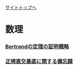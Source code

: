 [サイトトップへ](https://philosopherwaterhead.github.io/comphand/)

# 数理

### [Bertrandの定理の証明概略](https://philosopherwaterhead.github.io/comphand/posts/sm01/)

### [正規直交基底に関する備忘録](https://philosopherwaterhead.github.io/comphand/posts/sm02/)
